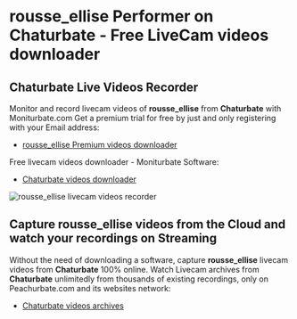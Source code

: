 # rousse_ellise Performer on Chaturbate - Free LiveCam videos downloader

## Chaturbate Live Videos Recorder

Monitor and record livecam videos of **rousse_ellise** from **Chaturbate** with Moniturbate.com
Get a premium trial for free by just and only registering with your Email address:
* [rousse_ellise Premium videos downloader](https://moniturbate.com/request-demo-licence-key.html)

Free livecam videos downloader - Moniturbate Software:
* [Chaturbate videos downloader](https://moniturbate.com/moniturbate-download-software.html)

![rousse_ellise livecam videos recorder](https://peachurnet.com/templates/moniturbate-software.png)


## Capture rousse_ellise videos from the Cloud and watch your recordings on Streaming

Without the need of downloading a software, capture **rousse_ellise** livecam videos from **Chaturbate** 100% online.
Watch Livecam archives from **Chaturbate** unlimitedly from thousands of existing recordings, only on Peachurbate.com and its websites network:
* [Chaturbate videos archives](https://peachurnet.com/)
